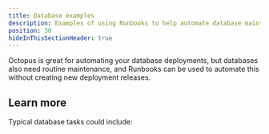 ```yaml
---
title: Database examples
description: Examples of using Runbooks to help automate database maintenance.
position: 30
hideInThisSectionHeader: true
---
```


Octopus is great for automating your database deployments, but databases also need routine maintenance, and Runbooks can be used to automate this without creating new deployment releases. 

## Learn more

Typical database tasks could include:
